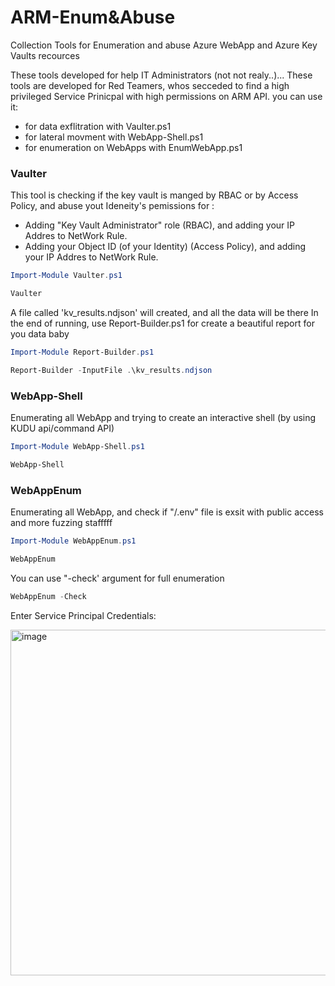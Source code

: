 # ARM-Enum&Abuse
Collection Tools for Enumeration and abuse Azure WebApp and Azure Key Vaults recources

These tools developed for help IT Administrators (not not realy..)...
These tools are developed for Red Teamers, whos secceded to find a high privileged Service Prinicpal with high permissions on ARM API.
you can use it:
- for data exflitration with Vaulter.ps1
- for lateral movment with WebApp-Shell.ps1
- for enumeration on WebApps with EnumWebApp.ps1

### Vaulter
This tool is checking if the key vault is manged by RBAC or by Access Policy, and abuse yout Ideneity's pemissions for :
- Adding "Key Vault Administrator" role (RBAC), and adding your IP Addres to NetWork Rule.
- Adding your Object ID (of your Identity) (Access Policy), and adding your IP Addres to NetWork Rule.

```powershell
Import-Module Vaulter.ps1
```
```powershell
Vaulter
```
A file called 'kv_results.ndjson' will created, and all the data will be there
In the end of running, use Report-Builder.ps1 for create a beautiful report for you data baby

```powershell
Import-Module Report-Builder.ps1
```
```powershell
Report-Builder -InputFile .\kv_results.ndjson
```
### WebApp-Shell
Enumerating all WebApp and trying to create an interactive shell (by using KUDU api/command API)

```powershell
Import-Module WebApp-Shell.ps1
```
```powershell
WebApp-Shell
```

### WebAppEnum
Enumerating all WebApp, and check if "/.env" file is exsit with public access
and more fuzzing stafffff

```powershell
Import-Module WebAppEnum.ps1
```
```powershell
WebAppEnum
```
You can use "-check' argument for full enumeration
```powershell
WebAppEnum -Check
```
Enter Service Principal Credentials:

<img width="706" height="553" alt="image" src="https://github.com/user-attachments/assets/2ddd2a6e-83a2-4a02-8026-eadb4c6f2c2a" />





